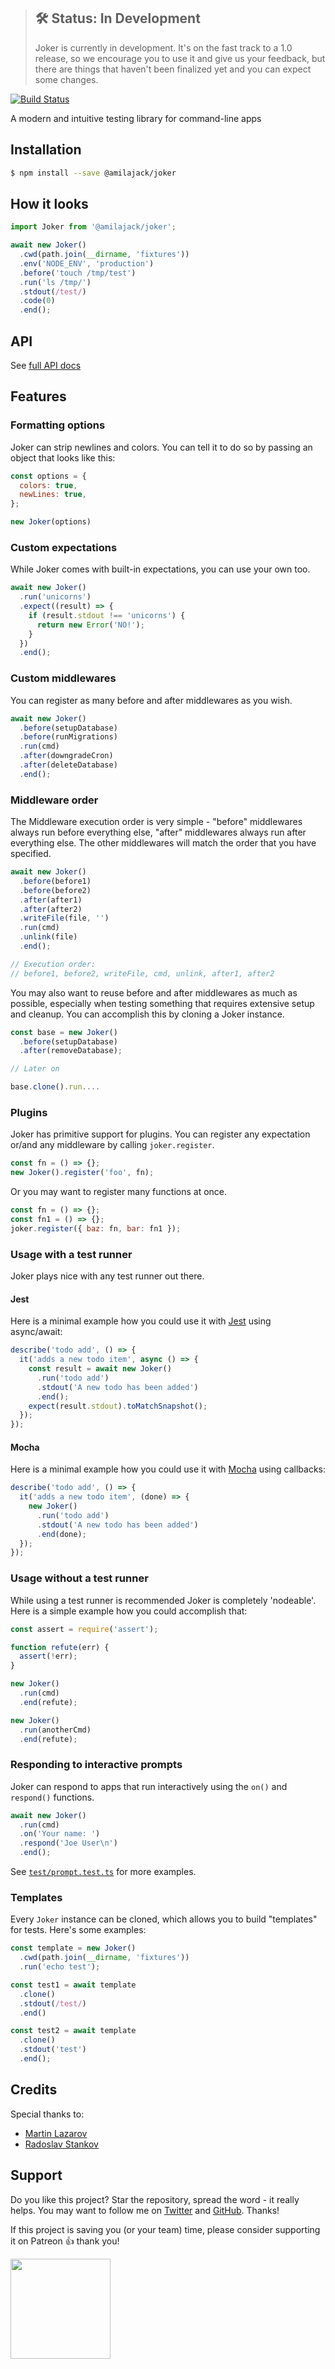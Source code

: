 > ## 🛠 Status: In Development
> Joker is currently in development. It's on the fast track to a 1.0 release, so we encourage you to use it and give us your feedback, but there are things that haven't been finalized yet and you can expect some changes.

[![Build Status](https://dev.azure.com/amilajack/amilajack/_apis/build/status/amilajack.joker?branchName=master)](https://dev.azure.com/amilajack/amilajack/_build/latest?definitionId=1&branchName=master)

A modern and intuitive testing library for command-line apps

## Installation

```bash
$ npm install --save @amilajack/joker
```

## How it looks

```js
import Joker from '@amilajack/joker';

await new Joker()
  .cwd(path.join(__dirname, 'fixtures'))
  .env('NODE_ENV', 'production')
  .before('touch /tmp/test')
  .run('ls /tmp/')
  .stdout(/test/)
  .code(0)
  .end();
```

## API

See [full API docs](https://amilajack.github.io/joker/classes/runner)

## Features

### Formatting options

Joker can strip newlines and colors. You can tell it to do so by passing an
object that looks like this:

```js
const options = {
  colors: true,
  newLines: true,
};

new Joker(options)
```

### Custom expectations

While Joker comes with built-in expectations, you can use your own too.

```js
await new Joker()
  .run('unicorns')
  .expect((result) => {
    if (result.stdout !== 'unicorns') {
      return new Error('NO!');
    }
  })
  .end();
```

### Custom middlewares

You can register as many before and after middlewares as you wish.

```js
await new Joker()
  .before(setupDatabase)
  .before(runMigrations)
  .run(cmd)
  .after(downgradeCron)
  .after(deleteDatabase)
  .end();
```

### Middleware order

The Middleware execution order is very simple - "before" middlewares always run
before everything else, "after" middlewares always run after everything else.
The other middlewares will match the order that you have specified.

```js
await new Joker()
  .before(before1)
  .before(before2)
  .after(after1)
  .after(after2)
  .writeFile(file, '')
  .run(cmd)
  .unlink(file)
  .end();

// Execution order:
// before1, before2, writeFile, cmd, unlink, after1, after2
```

You may also want to reuse before and after middlewares as much as possible,
especially when testing something that requires extensive setup and cleanup. You
can accomplish this by cloning a Joker instance.

```js
const base = new Joker()
  .before(setupDatabase)
  .after(removeDatabase);

// Later on

base.clone().run....
```

### Plugins

Joker has primitive support for plugins. You can register any expectation or/and
any middleware by calling `joker.register`.

```js
const fn = () => {};
new Joker().register('foo', fn);
```

Or you may want to register many functions at once.

```js
const fn = () => {};
const fn1 = () => {};
joker.register({ baz: fn, bar: fn1 });
```

### Usage with a test runner

Joker plays nice with any test runner out there.

#### Jest

Here is a minimal example how you could use it with [Jest](http://jestjs.io) using async/await:

```js
describe('todo add', () => {
  it('adds a new todo item', async () => {
    const result = await new Joker()
      .run('todo add')
      .stdout('A new todo has been added')
      .end();
    expect(result.stdout).toMatchSnapshot();
  });
});
```

#### Mocha

Here is a minimal example how you could use it with [Mocha](http://mochajs.org) using callbacks:

```js
describe('todo add', () => {
  it('adds a new todo item', (done) => {
    new Joker()
      .run('todo add')
      .stdout('A new todo has been added')
      .end(done);
  });
});
```

### Usage without a test runner

While using a test runner is recommended Joker is completely 'nodeable'. Here is
a simple example how you could accomplish that:

```js
const assert = require('assert');

function refute(err) {
  assert(!err);
}

new Joker()
  .run(cmd)
  .end(refute);

new Joker()
  .run(anotherCmd)
  .end(refute);
```

### Responding to interactive prompts

Joker can respond to apps that run interactively using the `on()` and
`respond()` functions.

```js
await new Joker()
  .run(cmd)
  .on('Your name: ')
  .respond('Joe User\n')
  .end();
```

See [`test/prompt.test.ts`](https://github.com/amilajack/joker/blob/master/tests/prompt.test.ts) for more examples.

### Templates

Every `Joker` instance can be cloned, which allows you to build "templates" for tests. Here's some examples:

```js
const template = new Joker()
  .cwd(path.join(__dirname, 'fixtures'))
  .run('echo test');

const test1 = await template
  .clone()
  .stdout(/test/)
  .end()

const test2 = await template
  .clone()
  .stdout('test')
  .end();
```

## Credits

Special thanks to:

- [Martin Lazarov](https://github.com/mlazarov)
- [Radoslav Stankov](https://github.com/rstankov)

## Support

Do you like this project? Star the repository, spread the word - it really helps. You may want to follow
me on [Twitter](https://twitter.com/amilajack) and
[GitHub](https://github.com/amilajack). Thanks!

If this project is saving you (or your team) time, please consider supporting it on Patreon 👍 thank you!

<p>
  <a href="https://www.patreon.com/amilajack">
    <img src="https://c5.patreon.com/external/logo/become_a_patron_button@2x.png" width="160">
  </a>
</p>
